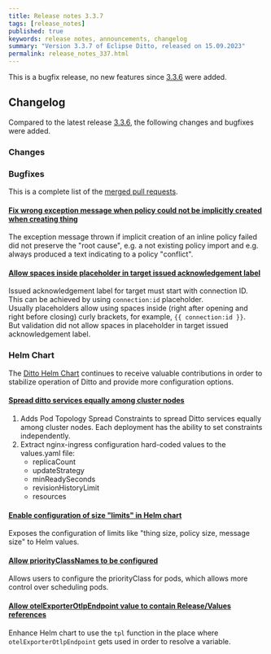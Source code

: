 ```yaml
---
title: Release notes 3.3.7
tags: [release_notes]
published: true
keywords: release notes, announcements, changelog
summary: "Version 3.3.7 of Eclipse Ditto, released on 15.09.2023"
permalink: release_notes_337.html
---
```


This is a bugfix release, no new features since [3.3.6](release_notes_336.html) were added.

## Changelog

Compared to the latest release [3.3.6](release_notes_336.html), the following changes and bugfixes were added.

### Changes


### Bugfixes

This is a complete list of the
[merged pull requests](https://github.com/eclipse-ditto/ditto/pulls?q=is%3Apr+milestone%3A3.3.7).

#### [Fix wrong exception message when policy could not be implicitly created when creating thing](https://github.com/eclipse-ditto/ditto/pull/1738)

The exception message thrown if implicit creation of an inline policy failed did not preserve the "root cause", 
e.g. a not existing policy import and e.g. always produced a text indicating to a policy "conflict".

#### [Allow spaces inside placeholder in target issued acknowledgement label](https://github.com/eclipse-ditto/ditto/pull/1743)

Issued acknowledgement label for target must start with connection ID.  
This can be achieved by using `connection:id` placeholder.  
Usually placeholders allow using spaces inside (right after opening and right before closing) curly brackets, 
for example, `{{ connection:id }}`.  
But validation did not allow spaces in placeholder in target issued acknowledgement label.


### Helm Chart

The [Ditto Helm Chart](https://github.com/eclipse-ditto/ditto/tree/master/deployment/helm) continues to receive 
valuable contributions in order to stabilize operation of Ditto and provide more configuration options.

#### [Spread ditto services equally among cluster nodes](https://github.com/eclipse-ditto/ditto/pull/1734)

1. Adds Pod Topology Spread Constraints to spread Ditto services equally among cluster nodes. 
   Each deployment has the ability to set constraints independently.
2. Extract nginx-ingress configuration hard-coded values to the values.yaml file:
   * replicaCount
   * updateStrategy
   * minReadySeconds
   * revisionHistoryLimit
   * resources

#### [Enable configuration of size "limits" in Helm chart](https://github.com/eclipse-ditto/ditto/pull/1735)

Exposes the configuration of limits like "thing size, policy size, message size" to Helm values.

#### [Allow priorityClassNames to be configured](https://github.com/eclipse-ditto/ditto/pull/1736)

Allows users to configure the priorityClass for pods, which allows more control over scheduling pods.

#### [Allow otelExporterOtlpEndpoint value to contain Release/Values references](https://github.com/eclipse-ditto/ditto/issues/1731)

Enhance Helm chart to use the `tpl` function in the place where `otelExporterOtlpEndpoint` gets used in order to resolve
a variable.
